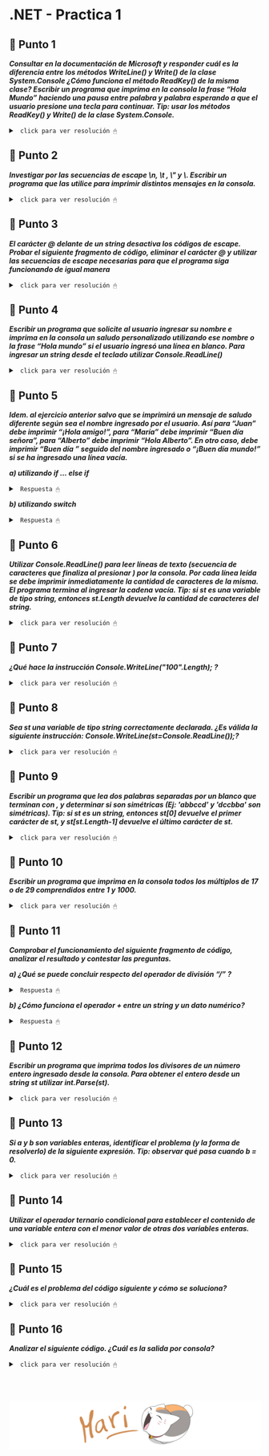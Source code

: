 # .NET - Practica 1


## 🔴 Punto 1
***Consultar en la documentación de Microsoft y responder cuál es la diferencia entre los métodos WriteLine() y Write() de la clase System.Console ¿Cómo funciona el método ReadKey() de la misma clase? Escribir un programa que imprima en la consola la frase “Hola Mundo” haciendo una pausa entre palabra y palabra esperando a que el usuario presione una tecla para continuar. Tip: usar los métodos ReadKey() y Write() de la clase System.Console.***

<details><summary> <code> click para ver resolución 🖱 </code></summary>
    
* WriteLine() -->  Imprime en pantalla y salta de linea al final.
* Write() -->      Imprime en pantalla sin saltar de linea al final.
* ReadKey() -->    Obtiene la siguiente tecla de carácter o de función presionada por el usuario. La tecla presionada se muestra en la ventana de la consola.

~~~c#
Console.Write("Hola");

Console.ReadKey();

Console.Write("Mundo");
~~~
</details>

## 🔴 Punto 2
***Investigar por las secuencias de escape \n, \t , \\" y \\\. Escribir un programa que las utilice para imprimir distintos mensajes en la consola.***

<details><summary> <code> click para ver resolución 🖱 </code></summary>

* \n --> nueva linea (funciona como un ENTER)
* \t --> tabulacion horizontal (el cursos se desplaza horizontalmente despues de imprimir)
* \\" --> comillas dobles (lo uso si quiero imprimir " en pantalla, puesto que si no lo indico así, el código entiendo que estoy abriendo o cerrando un string que quiero mostrar)
* \\\ --> barra diagonal inversa (lo mismo que el anterior pero con la barra invertida)

~~~c#
Console.Write ("Voy a hacer un salto de linea \n");

Console.WriteLine("Ahora voy a escribir las comillas: \" y una barra diagonal: \\");

Console.WriteLine("Voy a hacer una tabulación horizontal --> \t asi");
~~~
</details>

## 🔴 Punto 3
***El carácter @ delante de un string desactiva los códigos de escape. Probar el siguiente fragmento de código, eliminar el carácter @ y utilizar las secuencias de escape necesarias para que el programa siga funcionando de igual manera***

<details><summary> <code> click para ver resolución 🖱 </code></summary>

Saco el @ y para que no me tire error uso el codigo de escape \\\ de barra diagonal inversa.
~~~c#
string st = "c:\\windows\\system";

Console.WriteLine(st);
~~~

</details>

## 🔴 Punto 4
***Escribir un programa que solicite al usuario ingresar su nombre e imprima en la consola un saludo personalizado utilizando ese nombre o la frase “Hola mundo” si el usuario ingresó una línea en blanco. Para ingresar un string desde el teclado utilizar Console.ReadLine()***

<details><summary> <code> click para ver resolución 🖱 </code></summary>

~~~c#
Console.WriteLine("Ingrese su nombre:");
string nombre = Console.ReadLine();
if (nombre == "")
{
    Console.WriteLine("Hola mundo");
}
else
{
    Console.WriteLine("Hola " + nombre + " bienvenido/a");
}
~~~

</details>

## 🔴 Punto 5
***Idem. al ejercicio anterior salvo que se imprimirá un mensaje de saludo diferente según sea el nombre ingresado por el usuario. Así para “Juan” debe imprimir “¡Hola amigo!”, para “María” debe imprimir “Buen día señora”, para “Alberto” debe imprimir “Hola Alberto”. En otro caso, debe imprimir “Buen día ” seguido del nombre ingresado o “¡Buen día mundo!” si se ha ingresado una línea vacía.***

***a) utilizando if ... else if***

<details><summary> <code> Respuesta 🖱 </code></summary>

~~~c#
Console.WriteLine("Ingrese su nombre:");
string nombre = Console.ReadLine();
if (nombre == "Juan")
{ 
    Console.WriteLine("¡Hola amigo!");
}
else if (nombre == "Maria")
{
    Console.WriteLine("Buen dia señora");
}
else if (nombre == "Alberto")
{
    Console.WriteLine("Hola "+nombre);
}
else if (nombre == "")
{
    Console.WriteLine("¡Buen dia mundo!");
}
else
{
    Console.WriteLine("Buen dia "+nombre);
}
~~~

</details>

***b) utilizando switch***

<details><summary> <code> Respuesta 🖱 </code></summary>
    
~~~c#
Console.WriteLine("Ingrese su nombre:");
string nombre = Console.ReadLine();
switch (nombre)
{
    case "Juan":
        Console.WriteLine("¡Hola amigo!");
        break;
    case "Maria":
        Console.WriteLine("Buen dia señora");
        break;
    case "Alberto":
        Console.WriteLine("Hola "+nombre);
        break;
    case "":
        Console.WriteLine("¡Buen dia mundo!");
        break;
    default:
        Console.WriteLine("Buen dia "+nombre);
        break;
}
~~~

</details>

## 🔴 Punto 6
***Utilizar Console.ReadLine() para leer líneas de texto (secuencia de caracteres que finaliza al presionar <ENTER>) por la consola. Por cada línea leída se debe imprimir inmediatamente la cantidad de caracteres de la misma. El programa termina al ingresar la cadena vacía. Tip: si st es una variable de tipo string, entonces st.Length devuelve la cantidad de caracteres del string.***

<details><summary> <code> click para ver resolución 🖱 </code></summary>

~~~c#
Console.WriteLine("Ingrese una palabra");

string st = Console.ReadLine();

int i = st.Length;

while (i>0)

{

    Console.WriteLine("cantidad de letras: "+i);

    Console.WriteLine("Ingrese otra palabra");

    st = Console.ReadLine();

    i = st.Length;

}
~~~

</details>

## 🔴 Punto 7
***¿Qué hace la instrucción Console.WriteLine("100".Length); ?***

<details><summary> <code> click para ver resolución 🖱 </code></summary>
    
~~~c#
Console.WriteLine("100".Length);
~~~

Lo que hace es decirme la cantidad de caracteres que componen el string "100", es decir devuelve 3 en pantalla.

</details>

## 🔴 Punto 8
***Sea st una variable de tipo string correctamente declarada. ¿Es válida la siguiente instrucción: Console.WriteLine(st=Console.ReadLine());?***

<details><summary> <code> click para ver resolución 🖱 </code></summary>

~~~c#
string st;

Console.WriteLine(st = Console.ReadLine());
~~~
Si, lo que va a hacer esta sentencia es pedirte que ingreses un string y automaticamente escribirlo abajo.

</details>

## 🔴 Punto 9
***Escribir un programa que lea dos palabras separadas por un blanco que terminan con <ENTER>, y determinar si son simétricas (Ej: 'abbccd' y 'dccbba' son simétricas). Tip: si st es un string, entonces st[0] devuelve el primer carácter de st, y st[st.Length-1] devuelve el último carácter de st.***

<details><summary> <code> click para ver resolución 🖱 </code></summary>

**st.Split(' ');** hace un array de subcadenas utilizando el carácter espacio (' ') como delimitador. Por ejemplo, si el usuario ingresa "hola mundo" en st, entonces st.Split(' ') creará un array con dos elementos: "hola" y "mundo". Entonces, después de esa línea de código, si imprimes st[0], obtendrás "hola", y si imprimes st[1], tendrás "mundo". Me ayuda a saber cuantos espacios hubo, tantos como elementos en el arreglo.


~~~c#
Console.WriteLine("Escriba dos palabras separadas por un espacio");
string st = Console.ReadLine();

if (st.Length == 0)
{
    Console.WriteLine("ERROR, no ingreso dos palabras");
}
else
{
    string st1 = st.Split(" ")[0]; //palabra1
    string st2 = st.Split(" ")[1]; //palabra2

    if (st1.Length! > st2.Length)
    {
        Console.WriteLine("Las palabras no son simétricas y tienen distintas dimensiones");
    }
    else
    {
        bool ok = true;
        for (int i = 0; i < st1.Length; i++)
        {
            if (st1[i] != st2[st1.Length - 1 - i])
            {
                ok = false;
                break;
            }
        }
        if (ok)
        {
            Console.WriteLine("Las palabras son simetricas");
        }
        else
        {
            Console.WriteLine("Las palabras NO son simetricas");
        }
    }
}
~~~

</details>

## 🔴 Punto 10
***Escribir un programa que imprima en la consola todos los múltiplos de 17 o de 29 comprendidos entre 1 y 1000.***

<details><summary> <code> click para ver resolución 🖱 </code></summary>

~~~c#
for (int num=1;num <=1000;num++)
{
    if (num % 17 == 0||num % 29 == 0)
    {
        Console.Write(num+" ");
    }
}
~~~

</details>

## 🔴 Punto 11
***Comprobar el funcionamiento del siguiente fragmento de código, analizar el resultado y contestar las preguntas.***

***a) ¿Qué se puede concluir respecto del operador de división “/” ?***

<details><summary> <code> Respuesta 🖱 </code></summary>

Este operador lo que hace es redondear para abajo el número y cortarlo en el caso de que el resultado sea un decimal (en el caso de dividir dos enteros), entonces si por ejemplo quiero dividir dos numeros enteros 5/2 , el resultado no será 2,5 sino 2 pues me corta el número ya que devuelve un entero. Ahora si a uno de mis dos números le pongo un .
me lo toma como un double y no me redondea los decimales.

</details>

***b) ¿Cómo funciona el operador + entre un string y un dato numérico?***

<details><summary> <code> Respuesta 🖱 </code></summary>

Si dos numeros se suman se obtiene la suma aritmetica, si dos strings se suman, se concatenan, ahora si sumo un string y un numero, obtengo la concatenación entre ambos.

~~~c#
Console.WriteLine("10/3 = " + 10 / 3);

Console.WriteLine("10.0/3 = " + 10.0 / 3);

Console.WriteLine("10/3.0 = " + 10 / 3.0);

int a = 10, b = 3;

Console.WriteLine("Si a y b son variables enteras, si a=10 y b=3");

Console.WriteLine("entonces a/b = " + a / b);

double c = 3;

Console.WriteLine("Si c es una variable double, c=3");

Console.WriteLine("entonces a/c = " + a / c);
~~~
</details>

## 🔴 Punto 12
***Escribir un programa que imprima todos los divisores de un número entero ingresado desde la consola. Para obtener el entero desde un string st utilizar int.Parse(st).***

<details><summary> <code> click para ver resolución 🖱 </code></summary>

~~~c#
Console.WriteLine("Ingrese un numero: ");
int num = int.Parse(Console.ReadLine()); //obtengo el entero desde un string
Console.WriteLine("Divisores de "+num+": ");
for (int i = 1;i<=num;i++)
{
    if (num%i == 0)
    {
        Console.Write(i+" ");
    }
}
~~~
</details>

## 🔴 Punto 13
***Si a y b son variables enteras, identificar el problema (y la forma de resolverlo) de la siguiente expresión. Tip: observar qué pasa cuando b = 0.***

<details><summary> <code> click para ver resolución 🖱 </code></summary>

~~~c#
Console.WriteLine("Ingrese enteros a y b: ");

int a = int.Parse(Console.ReadLine());

int b = int.Parse(Console.ReadLine());

if ((b != 0) && (a/b > 5)) Console.WriteLine(a/b);
~~~

El problema es que si b=0, igual evalua la segunda condición dentro del if, entonces divide entre 0 y eso tira error, porque no puedo tener un cero en el denominador. El modo de solucionarlo es poner && en lugar de & (AND en cortocircuito) que lo que hace es, si ve que la primer condición del if es falsa, no evalua la segunda y directamente
sigue con el programa.

</details>

## 🔴 Punto 14
***Utilizar el operador ternario condicional para establecer el contenido de una variable entera con el menor valor de otras dos variables enteras.***

<details><summary> <code> click para ver resolución 🖱 </code></summary>

~~~c#
int a = 80;
int b = 19;
int num = (a<b) ? a : b;
Console.WriteLine(num);
~~~

</details>

## 🔴 Punto 15
***¿Cuál es el problema del código siguiente y cómo se soluciona?***

<details><summary> <code> click para ver resolución 🖱 </code></summary>

Declaro la variable i dos veces. Para solucionar hago:
~~~c#
for (int i = 1; i <= 10;)
{
    Console.WriteLine(i++);
}
~~~

</details>

## 🔴 Punto 16
***Analizar el siguiente código. ¿Cuál es la salida por consola?***

<details><summary> <code> click para ver resolución 🖱 </code></summary>
    
~~~c#
int i = 1;
if (--i == 0)   //pre decremento: resto 1 y luego evaluo [1 - 1 = 0 == 0]
{
    Console.WriteLine("cero");
}
if (i++ == 0)   //post incremento: evaluo y luego sumo 1 [0 == 0 + 1 = 1]
{
    Console.WriteLine("cero");
}
Console.WriteLine(i);
~~~
</details>

<br>
<br>
<br>


<p><img align="center" src="https://github.com/Marimari2342/Marimari2342/blob/main/firmagith.png" alt="marigit"/></p>
